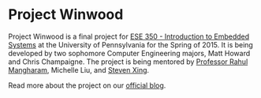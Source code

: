 # Project Winwood

Project Winwood is a final project for [ESE 350 - Introduction to Embedded Systems](http://www.seas.upenn.edu/~ese350/)
at the University of Pennsylvania for the Spring of 2015. It is being developed by two sophomore Computer Engineering
majors, Matt Howard and Chris Champaigne. The project is being mentored by
[Professor Rahul Mangharam](http://www.seas.upenn.edu/~rahulm/), Michelle Liu, and
[Steven Xing](http://www.seas.upenn.edu/cmpe/student-profiles/xing.php).

Read more about the project on our [official blog](http://winwood.matt.how).
